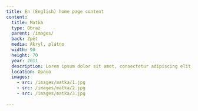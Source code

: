 ```yaml
---
title: En (English) home page content
content:
  title: Matka
  type: Obraz
  parent: /images/
  back: Zpět
  media: Akryl, plátno
  width: 90
  height: 70
  year: 2011
  description: Lorem ipsum dolor sit amet, consectetur adipiscing elit, sed do eiusmod tempor incididunt ut labore et dolore magna aliqua. 
  location: Opava
  images:
    - src: /images/matka/1.jpg
    - src: /images/matka/2.jpg
    - src: /images/matka/3.jpg
    
---
```

